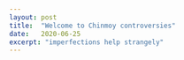 ```yaml
---
layout: post
title:  "Welcome to Chinmoy controversies"
date:   2020-06-25
excerpt: "imperfections help strangely"
---
```

